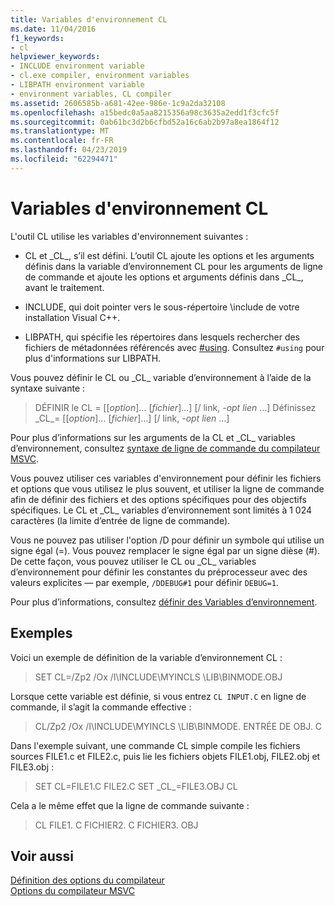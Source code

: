 ```yaml
---
title: Variables d'environnement CL
ms.date: 11/04/2016
f1_keywords:
- cl
helpviewer_keywords:
- INCLUDE environment variable
- cl.exe compiler, environment variables
- LIBPATH environment variable
- environment variables, CL compiler
ms.assetid: 2606585b-a681-42ee-986e-1c9a2da32108
ms.openlocfilehash: a15bedc0a5aa8215356a98c3635a2edd1f3cfc5f
ms.sourcegitcommit: 0ab61bc3d2b6cfbd52a16c6ab2b97a8ea1864f12
ms.translationtype: MT
ms.contentlocale: fr-FR
ms.lasthandoff: 04/23/2019
ms.locfileid: "62294471"
---
```

# <a name="cl-environment-variables"></a>Variables d'environnement CL

L'outil CL utilise les variables d'environnement suivantes :

- CL et \_CL\_, s’il est défini. L’outil CL ajoute les options et les arguments définis dans la variable d’environnement CL pour les arguments de ligne de commande et ajoute les options et arguments définis dans \_CL\_, avant le traitement.

- INCLUDE, qui doit pointer vers le sous-répertoire \include de votre installation Visual C++.

- LIBPATH, qui spécifie les répertoires dans lesquels rechercher des fichiers de métadonnées référencés avec [#using](../../preprocessor/hash-using-directive-cpp.md). Consultez `#using` pour plus d'informations sur LIBPATH.

Vous pouvez définir le CL ou \_CL\_ variable d’environnement à l’aide de la syntaxe suivante :

> DÉFINIR le CL = [[*option*]... [*fichier*]...] [/ link, *-opt lien* ...] Définissez \_CL\_= [[*option*]... [*fichier*]...] [/ link, *-opt lien* ...]

Pour plus d’informations sur les arguments de la CL et \_CL\_ variables d’environnement, consultez [syntaxe de ligne de commande du compilateur MSVC](compiler-command-line-syntax.md).

Vous pouvez utiliser ces variables d'environnement pour définir les fichiers et options que vous utilisez le plus souvent, et utiliser la ligne de commande afin de définir des fichiers et des options spécifiques pour des objectifs spécifiques. Le CL et \_CL\_ variables d’environnement sont limités à 1 024 caractères (la limite d’entrée de ligne de commande).

Vous ne pouvez pas utiliser l'option /D pour définir un symbole qui utilise un signe égal (=). Vous pouvez remplacer le signe égal par un signe dièse (#). De cette façon, vous pouvez utiliser le CL ou \_CL\_ variables d’environnement pour définir les constantes du préprocesseur avec des valeurs explicites — par exemple, `/DDEBUG#1` pour définir `DEBUG=1`.

Pour plus d’informations, consultez [définir des Variables d’environnement](../setting-the-path-and-environment-variables-for-command-line-builds.md).

## <a name="examples"></a>Exemples

Voici un exemple de définition de la variable d’environnement CL :

> SET CL=/Zp2 /Ox /I\INCLUDE\MYINCLS \LIB\BINMODE.OBJ

Lorsque cette variable est définie, si vous entrez `CL INPUT.C` en ligne de commande, il s’agit la commande effective :

> CL/Zp2 /Ox /I\INCLUDE\MYINCLS \LIB\BINMODE. ENTRÉE DE OBJ. C

Dans l'exemple suivant, une commande CL simple compile les fichiers sources FILE1.c et FILE2.c, puis lie les fichiers objets FILE1.obj, FILE2.obj et FILE3.obj :

> SET CL=FILE1.C FILE2.C SET \_CL\_=FILE3.OBJ CL

Cela a le même effet que la ligne de commande suivante :

> CL FILE1. C FICHIER2. C FICHIER3. OBJ

## <a name="see-also"></a>Voir aussi

[Définition des options du compilateur](compiler-command-line-syntax.md)<br/>
[Options du compilateur MSVC](compiler-options.md)
